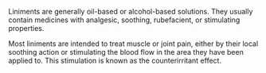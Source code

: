 Liniments are generally oil-based or alcohol-based solutions. They usually contain medicines with analgesic, soothing, rubefacient, or stimulating properties.

Most liniments are intended to treat muscle or joint pain, either by their local soothing action or stimulating the blood flow in the area they have been applied to. This stimulation is known as the counterirritant effect.

